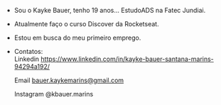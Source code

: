 
- Sou o Kayke Bauer, tenho 19 anos... EstudoADS na Fatec Jundiai.
- Atualmente faço o curso Discover da Rocketseat.
- Estou em busca do meu primeiro emprego.
- Contatos:  
    Linkedin https://www.linkedin.com/in/kayke-bauer-santana-marins-94294a192/
    
    Email bauer.kaykemarins@gmail.com
    
    Instagram @kbauer.marins


<!---
Kbauer23/Kbauer23 is a ✨ special ✨ repository because its `README.md` (this file) appears on your GitHub profile.
You can click the Preview link to take a look at your changes.
--->
